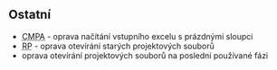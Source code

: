 ﻿---
categories: [fenix]
layout: fenix
---


## Ostatní
<ul>
<li><abbr title="Crossmediální postanalýza">CMPA</abbr> - oprava načítání vstupního excelu s prázdnými sloupci</li>
<li><abbr title="Reachové plochy">RP</abbr> - oprava otevírání starých projektových souborů</li>
<li>oprava otevírání projektových souborů na poslední používané fázi</li>
</ul>






 